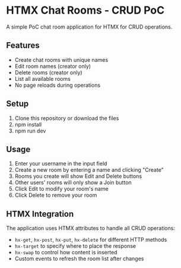 # HTMX Chat Rooms - CRUD PoC

A simple PoC chat room application for HTMX for CRUD operations.

## Features

- Create chat rooms with unique names
- Edit room names (creator only)
- Delete rooms (creator only)
- List all available rooms
- No page reloads during operations

## Setup

1. Clone this repository or download the files
2. npm install
3. npm run dev

## Usage

1. Enter your username in the input field
2. Create a new room by entering a name and clicking "Create"
3. Rooms you create will show Edit and Delete buttons
4. Other users' rooms will only show a Join button
5. Click Edit to modify your room's name
6. Click Delete to remove your room

## HTMX Integration

The application uses HTMX attributes to handle all CRUD operations:

- `hx-get`, `hx-post`, `hx-put`, `hx-delete` for different HTTP methods
- `hx-target` to specify where to place the response
- `hx-swap` to control how content is inserted
- Custom events to refresh the room list after changes

